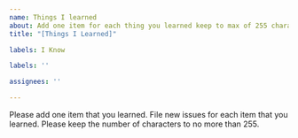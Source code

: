 ```yaml
---
name: Things I learned
about: Add one item for each thing you learned keep to max of 255 characters
title: "[Things I Learned]"

labels: I Know

labels: ''

assignees: ''

---
```


Please add one item that you learned.  File new issues for each item that you learned.  Please keep the number of characters to no more than 255.
